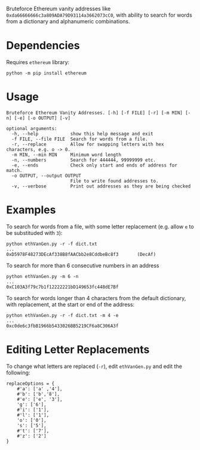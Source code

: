 Bruteforce Ethereum vanity addresses like `0xda66666666c3a809ADA79D93114a3662073cC0`, with ability to search for words from a dictionary and alphanumeric combinations.

# Dependencies
Requires `ethereum` library:
```
python -m pip install ethereum
```

# Usage
```
Bruteforce Ethereum Vanity Addresses. [-h] [-f FILE] [-r] [-m MIN] [-n] [-e] [-o OUTPUT] [-v]

optional arguments:
  -h, --help            show this help message and exit
  -f FILE, --file FILE  Search for words from a file.
  -r, --replace         Allow for swapping letters with hex characters, e.g. o -> 0.
  -m MIN, --min MIN     Minimum word length
  -n, --numbers         Search for 444444, 99999999 etc.
  -e, --ends            Check only start and ends of address for match.
  -o OUTPUT, --output OUTPUT
                        File to write found addresses to.
  -v, --verbose         Print out addresses as they are being checked
```


# Examples
To search for words from a file, with some letter replacement (e.g. allow  `e` to be substituded with `3`):
```
python ethVanGen.py -r -f dict.txt
...
0xD5978F48273DEcAf338B8fAACbb2e8CddbeBc8f3       (DecAf)
```


To search for more than 6 consecutive numbers in an address
```
python ethVanGen.py -m 6 -n
...
0xC103A3f79c7b1f12222221bD149653fc448dE7Bf
```


To search for words longer than 4 characters from the default dictionary, with replacement, at the start or end of the address:
```
python ethVanGen.py -r -f dict.txt -m 4 -e
...
0xc0de6c3fbB1966b5433026BB5219CF6a8C306A3f
```


# Editing Letter Replacements
To change what letters are replaced (`-r`), edit `ethVanGen.py` and edit the following:
```
replaceOptions = {
    #'a': ['a' ,'4'],
    #'b': ['b','8'],
    #'e': ['e', '3'],
    'g': ['6'],
    #'i': ['1'],
    #'l': ['1'],
    'o': ['0'],
    's': ['5'],
    #'t': ['7'],
    #'z': ['2']
}

```
